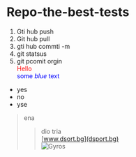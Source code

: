 # Repo-the-best-tests
1. Gti hub push
2. Git hub pull
3. gti hub commti -m
4. git statsus
5. git pcomit orgin  
<span style="color:red">Hello</span>  
<span style="color:blue">some *blue* text</span>

- yes
- no
- yse  
> ena   
>> dio 
> tria  
[www.dsort.bg](dsport.bg)  
![Gyros](https://thumbs.dreamstime.com/z/greek-gyros-pita-chopped-pork-meat-onion-tzatziki-sauce-greek-gyros-pita-chopped-meat-onion-tzatziki-sauce-125294342.jpg)  

